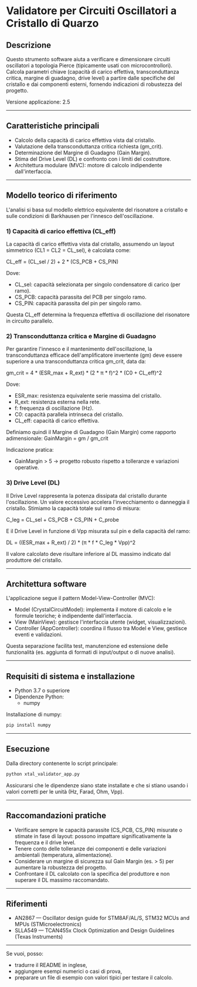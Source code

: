 # Validatore per Circuiti Oscillatori a Cristallo di Quarzo

## Descrizione
Questo strumento software aiuta a verificare e dimensionare circuiti oscillatori a topologia Pierce (tipicamente usati con microcontrollori). Calcola parametri chiave (capacità di carico effettiva, transconduttanza critica, margine di guadagno, drive level) a partire dalle specifiche del cristallo e dai componenti esterni, fornendo indicazioni di robustezza del progetto.

Versione applicazione: 2.5

---

## Caratteristiche principali
- Calcolo della capacità di carico effettiva vista dal cristallo.
- Valutazione della transconduttanza critica richiesta (gm_crit).
- Determinazione del Margine di Guadagno (Gain Margin).
- Stima del Drive Level (DL) e confronto con i limiti del costruttore.
- Architettura modulare (MVC): motore di calcolo indipendente dall'interfaccia.

---

## Modello teorico di riferimento

L'analisi si basa sul modello elettrico equivalente del risonatore a cristallo e sulle condizioni di Barkhausen per l'innesco dell'oscillazione.

### 1) Capacità di carico effettiva (CL_eff)
La capacità di carico effettiva vista dal cristallo, assumendo un layout simmetrico (CL1 = CL2 = CL_sel), è calcolata come:

CL_eff = (CL_sel / 2) + 2 * (CS_PCB + CS_PIN)

Dove:
- CL_sel: capacità selezionata per singolo condensatore di carico (per ramo).
- CS_PCB: capacità parassita del PCB per singolo ramo.
- CS_PIN: capacità parassita del pin per singolo ramo.

Questa CL_eff determina la frequenza effettiva di oscillazione del risonatore in circuito parallelo.

### 2) Transconduttanza critica e Margine di Guadagno
Per garantire l'innesco e il mantenimento dell'oscillazione, la transconduttanza efficace dell'amplificatore invertente (gm) deve essere superiore a una transconduttanza critica gm_crit, data da:

gm_crit = 4 * (ESR_max + R_ext) * (2 * π * f)^2 * (C0 + CL_eff)^2

Dove:
- ESR_max: resistenza equivalente serie massima del cristallo.
- R_ext: resistenza esterna nella rete.
- f: frequenza di oscillazione (Hz).
- C0: capacità parallela intrinseca del cristallo.
- CL_eff: capacità di carico effettiva.

Definiamo quindi il Margine di Guadagno (Gain Margin) come rapporto adimensionale:
GainMargin = gm / gm_crit

Indicazione pratica:
- GainMargin > 5 → progetto robusto rispetto a tolleranze e variazioni operative.

### 3) Drive Level (DL)
Il Drive Level rappresenta la potenza dissipata dal cristallo durante l'oscillazione. Un valore eccessivo accelera l'invecchiamento o danneggia il cristallo. Stimiamo la capacità totale sul ramo di misura:

C_leg = CL_sel + CS_PCB + CS_PIN + C_probe

E il Drive Level in funzione di Vpp misurata sul pin e della capacità del ramo:

DL = ((ESR_max + R_ext) / 2) * (π * f * C_leg * Vpp)^2

Il valore calcolato deve risultare inferiore al DL massimo indicato dal produttore del cristallo.

---

## Architettura software
L'applicazione segue il pattern Model-View-Controller (MVC):

- Model (CrystalCircuitModel): implementa il motore di calcolo e le formule teoriche; è indipendente dall'interfaccia.
- View (MainView): gestisce l'interfaccia utente (widget, visualizzazioni).
- Controller (AppController): coordina il flusso tra Model e View, gestisce eventi e validazioni.

Questa separazione facilita test, manutenzione ed estensione delle funzionalità (es. aggiunta di formati di input/output o di nuove analisi).

---

## Requisiti di sistema e installazione
- Python 3.7 o superiore
- Dipendenze Python:
  - numpy

Installazione di numpy:
```bash
pip install numpy
```

---

## Esecuzione
Dalla directory contenente lo script principale:

```bash
python xtal_validator_app.py
```

Assicurarsi che le dipendenze siano state installate e che si stiano usando i valori corretti per le unità (Hz, Farad, Ohm, Vpp).

---

## Raccomandazioni pratiche
- Verificare sempre le capacità parassite (CS_PCB, CS_PIN) misurate o stimate in fase di layout: possono impattare significativamente la frequenza e il drive level.
- Tenere conto delle tolleranze dei componenti e delle variazioni ambientali (temperatura, alimentazione).
- Considerare un margine di sicurezza sul Gain Margin (es. > 5) per aumentare la robustezza del progetto.
- Confrontare il DL calcolato con la specifica del produttore e non superare il DL massimo raccomandato.

---

## Riferimenti
- AN2867 — Oscillator design guide for STM8AF/AL/S, STM32 MCUs and MPUs (STMicroelectronics)
- SLLA549 — TCAN455x Clock Optimization and Design Guidelines (Texas Instruments)

---

Se vuoi, posso:
- tradurre il README in inglese,
- aggiungere esempi numerici o casi di prova,
- preparare un file di esempio con valori tipici per testare il calcolo.
